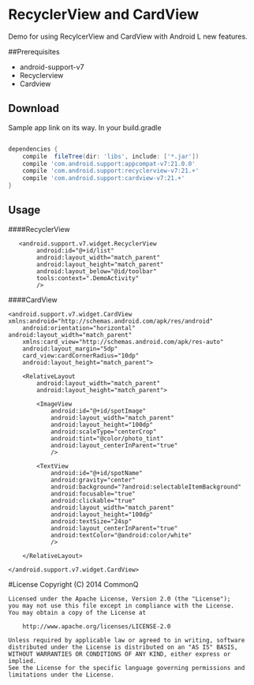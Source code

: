 # RecyclerView and CardView
Demo for using RecylcerView and CardView with Android L new features.

##Prerequisites
 - android-support-v7
 - Recyclerview
 - Cardview

## Download

Sample app link on its way.
In your build.gradle

```groovy

dependencies {
    compile  fileTree(dir: 'libs', include: ['*.jar'])
    compile 'com.android.support:appcompat-v7:21.0.0'
    compile 'com.android.support:recyclerview-v7:21.+'
    compile 'com.android.support:cardview-v7:21.+'
}
```

## Usage
####RecyclerView
```
   <android.support.v7.widget.RecyclerView
        android:id="@+id/list"
        android:layout_width="match_parent"
        android:layout_height="match_parent"
        android:layout_below="@id/toolbar"
        tools:context=".DemoActivity"
        />
```


####CardView
```
<android.support.v7.widget.CardView xmlns:android="http://schemas.android.com/apk/res/android"
    android:orientation="horizontal" android:layout_width="match_parent"
    xmlns:card_view="http://schemas.android.com/apk/res-auto"
    android:layout_margin="5dp"
    card_view:cardCornerRadius="10dp"
    android:layout_height="match_parent">

    <RelativeLayout
        android:layout_width="match_parent"
        android:layout_height="match_parent">

        <ImageView
            android:id="@+id/spotImage"
            android:layout_width="match_parent"
            android:layout_height="100dp"
            android:scaleType="centerCrop"
            android:tint="@color/photo_tint"
            android:layout_centerInParent="true"
            />

        <TextView
            android:id="@+id/spotName"
            android:gravity="center"
            android:background="?android:selectableItemBackground"
            android:focusable="true"
            android:clickable="true"
            android:layout_width="match_parent"
            android:layout_height="100dp"
            android:textSize="24sp"
            android:layout_centerInParent="true"
            android:textColor="@android:color/white"
            />

    </RelativeLayout>

</android.support.v7.widget.CardView>
```


#License
	Copyright (C) 2014 CommonQ 

	Licensed under the Apache License, Version 2.0 (the "License");
	you may not use this file except in compliance with the License.
	You may obtain a copy of the License at

		http://www.apache.org/licenses/LICENSE-2.0

	Unless required by applicable law or agreed to in writing, software
	distributed under the License is distributed on an "AS IS" BASIS,
	WITHOUT WARRANTIES OR CONDITIONS OF ANY KIND, either express or implied.
	See the License for the specific language governing permissions and
	limitations under the License.

